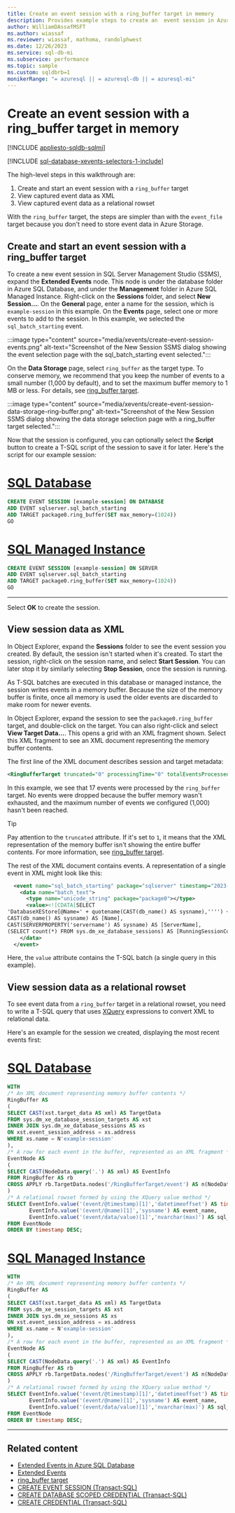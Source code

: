 ```yaml
---
title: Create an event session with a ring_buffer target in memory
description: Provides example steps to create an  event session in Azure SQL, using the in-memory event_file target.
author: WilliamDAssafMSFT
ms.author: wiassaf
ms.reviewer: wiassaf, mathoma, randolphwest
ms.date: 12/26/2023
ms.service: sql-db-mi
ms.subservice: performance
ms.topic: sample
ms.custom: sqldbrb=1
monikerRange: "= azuresql || = azuresql-db || = azuresql-mi"
---
```

# Create an event session with a ring_buffer target in memory

[!INCLUDE [appliesto-sqldb-sqlmi](../includes/appliesto-sqldb-sqlmi.md)]

[!INCLUDE [sql-database-xevents-selectors-1-include](../includes/sql-database-xevents-selectors-1-include.md)]

The high-level steps in this walkthrough are:

1. Create and start an event session with a `ring_buffer` target
1. View captured event data as XML
1. View captured event data as a relational rowset

With the `ring_buffer` target, the steps are simpler than with the `event_file` target because you don't need to store event data in Azure Storage.

## Create and start an event session with a ring_buffer target

To create a new event session in SQL Server Management Studio (SSMS), expand the **Extended Events** node. This node is under the database folder in Azure SQL Database, and under the **Management** folder in Azure SQL Managed Instance. Right-click on the **Sessions** folder, and select **New Session...**. On the **General** page, enter a name for the session, which is `example-session` in this example. On the **Events** page, select one or more events to add to the session. In this example, we selected the `sql_batch_starting` event.

:::image type="content" source="media/xevents/create-event-session-events.png" alt-text="Screenshot of the New Session SSMS dialog showing the event selection page with the sql_batch_starting event selected.":::

On the **Data Storage** page, select `ring_buffer` as the target type. To conserve memory, we recommend that you keep the number of events to a small number (1,000 by default), and to set the maximum buffer memory to 1 MB or less. For details, see [ring_buffer target](/sql/relational-databases/extended-events/targets-for-extended-events-in-sql-server#ring_buffer-target).

:::image type="content" source="media/xevents/create-event-session-data-storage-ring-buffer.png" alt-text="Screenshot of the New Session SSMS dialog showing the data storage selection page with a ring_buffer target selected.":::

Now that the session is configured, you can optionally select the **Script** button to create a T-SQL script of the session to save it for later. Here's the script for our example session:

# [SQL Database](#tab/sqldb)

```sql
CREATE EVENT SESSION [example-session] ON DATABASE
ADD EVENT sqlserver.sql_batch_starting
ADD TARGET package0.ring_buffer(SET max_memory=(1024))
GO
```

# [SQL Managed Instance](#tab/sqlmi)

```sql
CREATE EVENT SESSION [example-session] ON SERVER
ADD EVENT sqlserver.sql_batch_starting
ADD TARGET package0.ring_buffer(SET max_memory=(1024))
GO
```

---

Select **OK** to create the session.

## View session data as XML

In Object Explorer, expand the **Sessions** folder to see the event session you created. By default, the session isn't started when it's created. To start the session, right-click on the session name, and select **Start Session**. You can later stop it by similarly selecting **Stop Session**, once the session is running.

As T-SQL batches are executed in this database or managed instance, the session writes events in a memory buffer. Because the size of the memory buffer is finite, once all memory is used the older events are discarded to make room for newer events.

In Object Explorer, expand the session to see the `package0.ring_buffer` target, and double-click on the target. You can also right-click and select **View Target Data...**. This opens a grid with an XML fragment shown. Select this XML fragment to see an XML document representing the memory buffer contents.

The first line of the XML document describes session and target metadata:

```xml
<RingBufferTarget truncated="0" processingTime="0" totalEventsProcessed="17" eventCount="17" droppedCount="0" memoryUsed="32070">
```

In this example, we see that 17 events were processed by the `ring_buffer` target. No events were dropped because the buffer memory wasn't exhausted, and the maximum number of events we configured (1,000) hasn't been reached.

> [!TIP]  
> Pay attention to the `truncated` attribute. If it's set to `1`, it means that the XML representation of the memory buffer isn't showing the entire buffer contents. For more information, see [ring_buffer target](/sql/relational-databases/extended-events/targets-for-extended-events-in-sql-server#ring_buffer-target).

The rest of the XML document contains events. A representation of a single event in XML might look like this:

```xml
  <event name="sql_batch_starting" package="sqlserver" timestamp="2023-10-18T17:43:34.079Z">
    <data name="batch_text">
      <type name="unicode_string" package="package0"></type>
      <value><![CDATA[SELECT
'DatabaseXEStore[@Name=' + quotename(CAST(db_name() AS sysname),'''') +' and @ServerName=' + quotename(CAST(SERVERPROPERTY('servername') AS sysname),'''') + ']' AS [Urn],
CAST(db_name() AS sysname) AS [Name],
CAST(SERVERPROPERTY('servername') AS sysname) AS [ServerName],
(SELECT count(*) FROM sys.dm_xe_database_sessions) AS [RunningSessionCount]]]></value>
    </data>
  </event>
```

Here, the `value` attribute contains the T-SQL batch (a single query in this example).

## View session data as a relational rowset

To see event data from a `ring_buffer` target in a relational rowset, you need to write a T-SQL query that uses [XQuery](/sql/xquery/xquery-language-reference-sql-server) expressions to convert XML to relational data.

Here's an example for the session we created, displaying the most recent events first:

# [SQL Database](#tab/sqldb)

```sql
WITH
/* An XML document representing memory buffer contents */
RingBuffer AS
(
SELECT CAST(xst.target_data AS xml) AS TargetData
FROM sys.dm_xe_database_session_targets AS xst
INNER JOIN sys.dm_xe_database_sessions AS xs
ON xst.event_session_address = xs.address
WHERE xs.name = N'example-session'
),
/* A row for each event in the buffer, represented as an XML fragment */
EventNode AS
(
SELECT CAST(NodeData.query('.') AS xml) AS EventInfo
FROM RingBuffer AS rb
CROSS APPLY rb.TargetData.nodes('/RingBufferTarget/event') AS n(NodeData)
)
/* A relational rowset formed by using the XQuery value method */
SELECT EventInfo.value('(event/@timestamp)[1]','datetimeoffset') AS timestamp,
       EventInfo.value('(event/@name)[1]','sysname') AS event_name,
       EventInfo.value('(event/data/value)[1]','nvarchar(max)') AS sql_batch_text
FROM EventNode
ORDER BY timestamp DESC;
```

# [SQL Managed Instance](#tab/sqlmi)

```sql
WITH
/* An XML document representing memory buffer contents */
RingBuffer AS
(
SELECT CAST(xst.target_data AS xml) AS TargetData
FROM sys.dm_xe_session_targets AS xst
INNER JOIN sys.dm_xe_sessions AS xs
ON xst.event_session_address = xs.address
WHERE xs.name = N'example-session'
),
/* A row for each event in the buffer, represented as an XML fragment */
EventNode AS
(
SELECT CAST(NodeData.query('.') AS xml) AS EventInfo
FROM RingBuffer AS rb
CROSS APPLY rb.TargetData.nodes('/RingBufferTarget/event') AS n(NodeData)
)
/* A relational rowset formed by using the XQuery value method */
SELECT EventInfo.value('(event/@timestamp)[1]','datetimeoffset') AS timestamp,
       EventInfo.value('(event/@name)[1]','sysname') AS event_name,
       EventInfo.value('(event/data/value)[1]','nvarchar(max)') AS sql_batch_text
FROM EventNode
ORDER BY timestamp DESC;
```

---

## Related content

- [Extended Events in Azure SQL Database](xevent-db-diff-from-svr.md)
- [Extended Events](/sql/relational-databases/extended-events/extended-events)
- [ring_buffer target](/sql/relational-databases/extended-events/targets-for-extended-events-in-sql-server#ring_buffer-target)
- [CREATE EVENT SESSION (Transact-SQL)](/sql/t-sql/statements/create-event-session-transact-sql)
- [CREATE DATABASE SCOPED CREDENTIAL (Transact-SQL)](/sql/t-sql/statements/create-database-scoped-credential-transact-sql)
- [CREATE CREDENTIAL (Transact-SQL)](/sql/t-sql/statements/create-credential-transact-sql)

